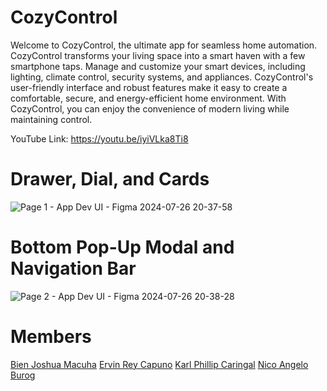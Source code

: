 # CozyControl

Welcome to CozyControl, the ultimate app for seamless home automation. CozyControl transforms your living space into a smart haven with a few smartphone taps. Manage and customize your smart devices, including lighting, climate control, security systems, and appliances. CozyControl's user-friendly interface and robust features make it easy to create a comfortable, secure, and energy-efficient home environment. With CozyControl, you can enjoy the convenience of modern living while maintaining control.

YouTube Link:
https://youtu.be/iyiVLka8Ti8

# Drawer, Dial, and Cards
![Page 1 - App Dev UI - Figma 2024-07-26 20-37-58](https://github.com/user-attachments/assets/904f8411-aae3-448c-8f8f-ba5651a10671)

# Bottom Pop-Up Modal and Navigation Bar
![Page 2 - App Dev UI - Figma 2024-07-26 20-38-28](https://github.com/user-attachments/assets/601e4e2a-3c04-4048-a500-9dac268e389e)

# Members
[Bien Joshua Macuha](https://github.com/bienjoshuaa)
[Ervin Rey Capuno](https://github.com/Ervin-Capuno)
[Karl Phillip Caringal](https://github.com/caringalkarl)
[Nico Angelo Burog](https://github.com/NicoAngeloBurog)
